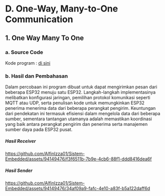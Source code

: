 # D. One-Way, Many-to-One Communication

## 1. One Way Many To One

### a. Source Code
Kode program : <a href="/one_way_many_to_one/one_way_many_to_one.ino">di sini</a>

### b. Hasil dan Pembahasan
Dalam percobaan ini program dibuat untuk dapat mengirimkan pesan dari beberapa ESP32 menuju satu ESP32. Langkah-langkah implementasinya melibatkan konfigurasi jaringan, pemilihan protokol komunikasi seperti MQTT atau UDP, serta penulisan kode untuk memungkinkan ESP32 penerima menerima data dari beberapa perangkat pengirim. Keuntungan dari pendekatan ini termasuk efisiensi dalam mengelola data dari beberapa sumber, sementara tantangan utamanya adalah memastikan koordinasi yang baik antara perangkat pengirim dan penerima serta manajemen sumber daya pada ESP32 pusat.

##### Hasil Receiver
https://github.com/AlfinIzza01/Sistem-Embedded/assets/94149476/f3f6511b-7b9e-4cb6-88f1-ddd8416dea6f

##### Hasil Sender
https://github.com/AlfinIzza01/Sistem-Embedded/assets/94149476/34af09a9-fafc-4e10-a83f-b5a122daff6d
